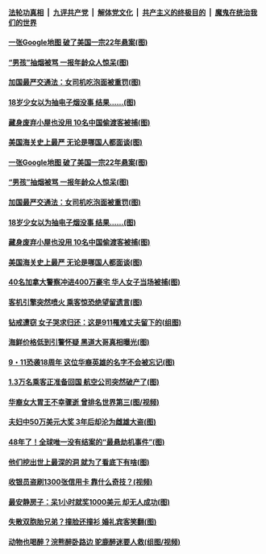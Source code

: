 ####  [法轮功真相](../../../../basic/blob/master/README.md?t=09132000) &nbsp;|&nbsp; [九评共产党](../../../../9ping.md/blob/master/README.md?t=09132000) &nbsp;|&nbsp; [解体党文化](../../../../jtdwh.md/blob/master/README.md?t=09132000)  &nbsp;|&nbsp; [共产主义的终极目的](../../../../gczydzjmd.md/blob/master/README.md?t=09132000) &nbsp;|&nbsp; [魔鬼在统治我们的世界](../../../../mgztzwmdsj.md/blob/master/README.md?t=09132000) 

#### [一张Google地图 破了美国一宗22年悬案(图)](../pages/p3/907248.md?t=09132000) 

#### [“男孩”抽烟被骂 一报年龄众人惊呆(图)](../pages/p3/907240.md?t=09132000) 

#### [加国最严交通法：女司机吃泡面被重罚(图)](../pages/p3/907245.md?t=09132000) 

#### [18岁少女以为抽电子烟没事 结果……(图)](../pages/p3/907196.md?t=09132000) 

#### [藏身废弃小屋也没用 10名中国偷渡客被捕(图)](../pages/p3/907189.md?t=09132000) 

#### [美国海关史上最严 无论是哪国人都面谈(图)](../pages/p3/907192.md?t=09132000) 

#### [一张Google地图 破了美国一宗22年悬案(图)](../pages/p3/907248.md?t=09132000) 

#### [“男孩”抽烟被骂 一报年龄众人惊呆(图)](../pages/p3/907240.md?t=09132000) 

#### [加国最严交通法：女司机吃泡面被重罚(图)](../pages/p3/907245.md?t=09132000) 

#### [18岁少女以为抽电子烟没事 结果……(图)](../pages/p3/907196.md?t=09132000) 

#### [藏身废弃小屋也没用 10名中国偷渡客被捕(图)](../pages/p3/907189.md?t=09132000) 

#### [美国海关史上最严 无论是哪国人都面谈(图)](../pages/p3/907192.md?t=09132000) 

#### [40名加拿大警察冲进400万豪宅 华人女子当场被捕(图)](../pages/p3/907166.md?t=09132000) 

#### [客机引擎突然喷火 乘客惊恐绝望留遗言(图)](../pages/p3/907152.md?t=09132000) 

#### [钻戒遭窃 女子哭求归还：这是911罹难丈夫留下的(组图)](../pages/p3/907062.md?t=09132000) 

#### [海鲜价格低到引警怀疑 黑道大哥真相曝光(图)](../pages/p3/907071.md?t=09132000) 

#### [9・11恐袭18周年 这位华裔英雄的名字不会被忘记(图)](../pages/p3/907046.md?t=09132000) 

#### [1.3万名乘客正准备回国 航空公司突然破产了(图)](../pages/p3/907041.md?t=09132000) 

#### [华裔女大胃王不幸骤逝 曾排名世界第三(图/视频)](../pages/p3/907038.md?t=09132000) 

#### [夫妇中50万美元大奖 3年后却沦为雌雄大盗(图)](../pages/p3/907021.md?t=09132000) 

#### [48年了！全球唯一没有结案的“最悬劫机事件”(图)](../pages/p3/907013.md?t=09132000) 

#### [他们挖出世上最深的洞 就为了看底下有啥(图)](../pages/p3/906945.md?t=09132000) 

#### [收银员盗刷1300张信用卡 靠什么奇技？(视频)](../pages/p3/906956.md?t=09132000) 

#### [最安静房子：呆1小时就奖1000美元 却无人成功(图)](../pages/p3/906950.md?t=09132000) 

#### [失散双胞胎兄弟？撞脸还撞衫 婚礼宾客笑翻(图)](../pages/p3/906953.md?t=09132000) 

#### [动物也喝醉？浣熊醉卧路边 驼鹿醉迷要人救(组图/视频)](../pages/p3/906915.md?t=09132000) 

